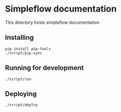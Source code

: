 Simpleflow documentation
========================

This directory hosts simpleflow documentation.


Installing
----------

    pip install pip-tools
    ./script/pip-sync


Running for development
-----------------------

    ./script/run

Deploying
---------

    ./script/deploy
